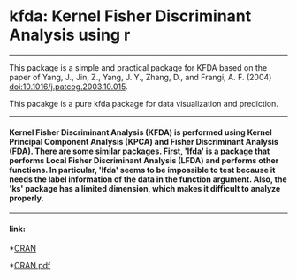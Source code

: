 # kfda: Kernel Fisher Discriminant Analysis using r

***
This package is a simple and practical package for KFDA based on the paper of Yang, J., Jin, Z., Yang, J. Y., Zhang, D., and Frangi, A. F. (2004) <doi:10.1016/j.patcog.2003.10.015>.

This pacakge is a pure kfda package for data visualization and prediction.


***

#### Kernel Fisher Discriminant Analysis (KFDA) is performed using Kernel Principal Component Analysis (KPCA) and Fisher Discriminant Analysis (FDA). There are some similar packages. First, 'lfda' is a package that performs Local Fisher Discriminant Analysis (LFDA) and performs other functions. In particular, 'lfda' seems to be impossible to test because it needs the label information of the data in the function argument. Also, the 'ks' package has a limited dimension, which makes it difficult to analyze properly. 

***
#### link:

*[CRAN](https://cran.r-project.org/web/packages/kfda/index.html)

*[CRAN pdf](https://cran.r-project.org/web/packages/kfda/kfda.pdf)